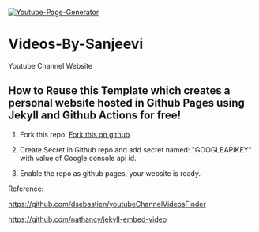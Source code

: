 [![Youtube-Page-Generator](https://github.com/SSanjeevi/videos/actions/workflows/main.yml/badge.svg)](https://github.com/SSanjeevi/videos/actions/workflows/main.yml)

# Videos-By-Sanjeevi
Youtube Channel Website

## How to Reuse this Template which creates a personal website hosted in Github Pages using Jekyll and Github Actions for free!

1. Fork this repo: [Fork this on github](https://github.com/SSanjeevi/videos/fork)

2. Create Secret in Github repo and add secret named: "GOOGLEAPIKEY" with value of Google console api id.

3. Enable the repo as github pages, your website is ready.


Reference:

https://github.com/dsebastien/youtubeChannelVideosFinder

https://github.com/nathancy/jekyll-embed-video
